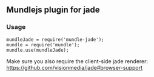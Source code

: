 ## Mundlejs plugin for jade
### Usage
    mundleJade = require('mundle-jade');
    mundle = require('mundle');
    mundle.use(mundleJade);

  Make sure you also require the client-side jade renderer: https://github.com/visionmedia/jade#browser-support